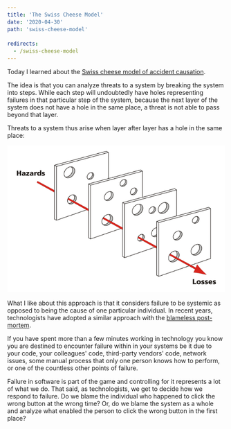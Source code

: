```yaml
---
title: 'The Swiss Cheese Model'
date: '2020-04-30'
path: 'swiss-cheese-model'

redirects:
  - /swiss-cheese-model
---
```


Today I learned about the [Swiss cheese model of accident causation](https://en.wikipedia.org/wiki/Swiss_cheese_model).

The idea is that you can analyze threats to a system by breaking the system into steps. While each step will undoubtedly have holes representing failures in that particular step of the system, because the next layer of the system does not have a hole in the same place, a threat is not able to pass beyond that layer.

Threats to a system thus arise when layer after layer has a hole in the same place:

![Swiss cheese model of accident causation](./swiss_cheese_model_of_accident_causation.png)

What I like about this approach is that it considers failure to be systemic as opposed to being the cause of one particular individual. In recent years, technologists have adopted a similar approach with the [blameless post-mortem](https://codeascraft.com/2012/05/22/blameless-postmortems/).

If you have spent more than a few minutes working in technology you know you are destined to encounter failure within in your systems be it due to your code, your colleagues' code, third-party vendors' code, network issues, some manual process that only one person knows how to perform, or one of the countless other points of failure.

Failure in software is part of the game and controlling for it represents a lot of what we do. That said, as technologists, we get to decide how we respond to failure. Do we blame the individual who happened to click the wrong button at the wrong time? Or, do we blame the system as a whole and analyze what enabled the person to click the wrong button in the first place?
